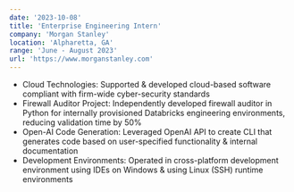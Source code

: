 ```yaml
---
date: '2023-10-08'
title: 'Enterprise Engineering Intern'
company: 'Morgan Stanley'
location: 'Alpharetta, GA'
range: 'June - August 2023'
url: 'https://www.morganstanley.com'
---
```


- Cloud Technologies: Supported & developed cloud-based software compliant with firm-wide cyber-security standards
- Firewall Auditor Project: Independently developed firewall auditor in Python for internally provisioned Databricks engineering environments, reducing validation time by 50%
- Open-AI Code Generation: Leveraged OpenAI API to create CLI that generates code based on user-specified functionality & internal documentation
- Development Environments: Operated in cross-platform development environment using IDEs on Windows & using Linux (SSH) runtime environments
